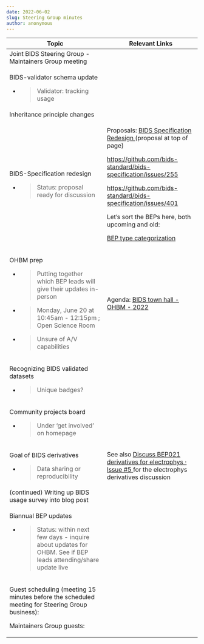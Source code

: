 ```yaml
---
date: 2022-06-02
slug: Steering Group minutes
author: anonymous
---
```









<table>
 <thead>
  <tr class="header">
   <th>
    Topic
   </th>
   <th>
    Relevant Links
   </th>
  </tr>
 </thead>
 <tbody>
  <tr class="odd">
   <td>
    Joint BIDS Steering Group - Maintainers Group meeting
   </td>
   <td>
   </td>
  </tr>
  <tr class="even">
   <td>
    <p>
     BIDS-validator schema update
    </p>
    <ul>
     <li>
      <blockquote>
       <p>
        Validator: tracking usage
       </p>
      </blockquote>
     </li>
    </ul>
   </td>
   <td>
   </td>
  </tr>
  <tr class="odd">
   <td>
    Inheritance principle changes
   </td>
   <td>
   </td>
  </tr>
  <tr class="even">
   <td>
    <p>
     BIDS-Specification redesign
    </p>
    <ul>
     <li>
      <blockquote>
       <p>
        Status: proposal ready for discussion
       </p>
      </blockquote>
     </li>
    </ul>
   </td>
   <td>
    <p>
     Proposals:
     <a href="https://docs.google.com/document/d/163z77Des9IAgZWnqhHWDJOfD3Q4uL0BAIp-Qfs-CAHQ/edit?usp=sharing">
      <span class="underline">
       BIDS Specification Redesign
      </span>
     </a>
     (proposal at top of page)
    </p>
    <p>
     <a href="https://github.com/bids-standard/bids-specification/issues/255">
      <span class="underline">
       https://github.com/bids-standard/bids-specification/issues/255
      </span>
     </a>
    </p>
    <p>
     <a href="https://github.com/bids-standard/bids-specification/issues/401">
      <span class="underline">
       https://github.com/bids-standard/bids-specification/issues/401
      </span>
     </a>
    </p>
    <p>
     Let’s sort the BEPs here, both upcoming and old:
    </p>
    <p>
     <a href="https://docs.google.com/spreadsheets/d/1im1AmDfEBRtFOtQlv_atUtOH8xyiEmL_QsstKKQ6_eE/edit?usp=sharing">
      <span class="underline">
       BEP type categorization
      </span>
     </a>
    </p>
   </td>
  </tr>
  <tr class="odd">
   <td>
    <p>
     OHBM prep
    </p>
    <ul>
     <li>
      <blockquote>
       <p>
        Putting together which BEP leads will give their updates in-person
       </p>
      </blockquote>
     </li>
     <li>
      <blockquote>
       <p>
        Monday, June 20 at 10:45am - 12:15pm ; Open Science Room
       </p>
      </blockquote>
     </li>
     <li>
      <blockquote>
       <p>
        Unsure of A/V capabilities
       </p>
      </blockquote>
     </li>
    </ul>
   </td>
   <td>
    Agenda:
    <a href="https://docs.google.com/document/d/1AkcI6cjWhjBgMGW0vL9pQuVUCkRfhRvFhdL-vN22k1s/edit?usp=sharing">
     <span class="underline">
      BIDS town hall - OHBM - 2022
     </span>
    </a>
   </td>
  </tr>
  <tr class="even">
   <td>
    <p>
     Recognizing BIDS validated datasets
    </p>
    <ul>
     <li>
      <blockquote>
       <p>
        Unique badges?
       </p>
      </blockquote>
     </li>
    </ul>
   </td>
   <td>
   </td>
  </tr>
  <tr class="odd">
   <td>
    <p>
     Community projects board
    </p>
    <ul>
     <li>
      <blockquote>
       <p>
        Under ‘get involved’ on homepage
       </p>
      </blockquote>
     </li>
    </ul>
   </td>
   <td>
   </td>
  </tr>
  <tr class="even">
   <td>
    <p>
     Goal of BIDS derivatives
    </p>
    <ul>
     <li>
      <blockquote>
       <p>
        Data sharing or reproducibility
       </p>
      </blockquote>
     </li>
    </ul>
   </td>
   <td>
    See also
    <a href="https://github.com/bids-standard/bep021/issues/5">
     <span class="underline">
      Discuss BEP021 derivatives for electrophys · Issue #5
     </span>
    </a>
    for the electrophys derivatives discussion
   </td>
  </tr>
  <tr class="odd">
   <td>
    (continued) Writing up BIDS usage survey into blog post
   </td>
   <td>
   </td>
  </tr>
  <tr class="even">
   <td>
    <p>
     Biannual BEP updates
    </p>
    <ul>
     <li>
      <blockquote>
       <p>
        Status: within next few days - inquire about updates for OHBM. See if BEP leads attending/share update live
       </p>
      </blockquote>
     </li>
    </ul>
   </td>
   <td>
   </td>
  </tr>
  <tr class="odd">
   <td>
    <p>
     Guest scheduling (meeting 15 minutes before the scheduled meeting for Steering Group business):
    </p>
    <p>
     Maintainers Group guests:
    </p>
   </td>
   <td>
   </td>
  </tr>
 </tbody>
</table>
